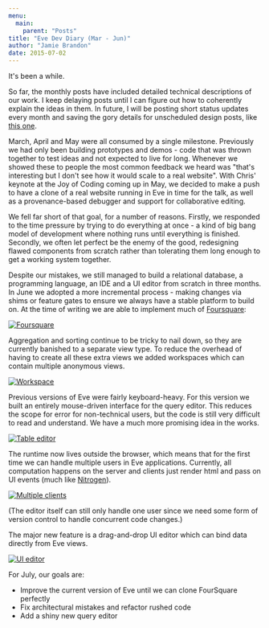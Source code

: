 ```yaml
---
menu:
  main:
    parent: "Posts"
title: "Eve Dev Diary (Mar - Jun)"
author: "Jamie Brandon"
date: 2015-07-02
---
```


It's been a while.

So far, the monthly posts have included detailed technical descriptions of our work. I keep delaying posts until I can figure out how to coherently explain the ideas in them. In future, I will be posting short status updates every month and saving the gory details for unscheduled design posts, like [this one](http://incidentalcomplexity.com/2015/04/22/version-control/).

March, April and May were all consumed by a single milestone. Previously we had only been building prototypes and demos - code that was thrown together to test ideas and not expected to live for long. Whenever we showed these to people the most common feedback we heard was "that's interesting but I don't see how it would scale to a real website". With Chris' keynote at the Joy of Coding coming up in May, we decided to make a push to have a clone of a real website running in Eve in time for the talk, as well as a provenance-based debugger and support for collaborative editing.

We fell far short of that goal, for a number of reasons. Firstly, we responded to the time pressure by trying to do everything at once - a kind of big bang model of development where nothing runs until everything is finished. Secondly, we often let perfect be the enemy of the good, redesigning flawed components from scratch rather than tolerating them long enough to get a working system together.

Despite our mistakes, we still managed to build a relational database, a programming language, an IDE and a UI editor from scratch in three months. In June we adopted a more incremental process - making changes via shims or feature gates to ensure we always have a stable platform to build on. At the time of writing we are able to implement much of [Foursquare](https://foursquare.com/):

[![Foursquare](http://incidentalcomplexity.com/posts/images/mamj-foursquare.png)](http://incidentalcomplexity.com/posts/images/mamj-foursquare.png)

Aggregation and sorting continue to be tricky to nail down, so they are currently banished to a separate view type. To reduce the overhead of having to create all these extra views we added workspaces which can contain multiple anonymous views.

[![Workspace](http://incidentalcomplexity.com/posts/images/mamj-workspace.png)](http://incidentalcomplexity.com/posts/images/mamj-workspace.png)

Previous versions of Eve were fairly keyboard-heavy. For this version we built an entirely mouse-driven interface for the query editor. This reduces the scope for error for non-technical users, but the code is still very difficult to read and understand. We have a much more promising idea in the works.

[![Table editor](http://incidentalcomplexity.com/posts/images/mamj-table.png)](http://incidentalcomplexity.com/posts/images/mamj-table.png)

The runtime now lives outside the browser, which means that for the first time we can handle multiple users in Eve applications. Currently, all computation happens on the server and clients just render html and pass on UI events (much like [Nitrogen](http://nitrogenproject.com/learn)).

[![Multiple clients](http://incidentalcomplexity.com/posts/images/mamj-multiclient.png)](http://incidentalcomplexity.com/posts/images/mamj-multiclient.png)

(The editor itself can still only handle one user since we need some form of version control to handle concurrent code changes.)

The major new feature is a drag-and-drop UI editor which can bind data directly from Eve views.

[![UI editor](http://incidentalcomplexity.com/posts/images/mamj-ui.png)](http://incidentalcomplexity.com/posts/images/mamj-ui.png)

For July, our goals are:

* Improve the current version of Eve until we can clone FourSquare perfectly
* Fix architectural mistakes and refactor rushed code
* Add a shiny new query editor
